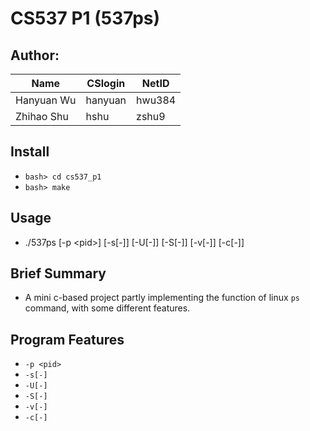 # CS537 P1 (537ps)

## Author:

|Name|CSlogin|NetID|
|----|-------|-----|
|Hanyuan Wu|hanyuan|hwu384|
|Zhihao Shu|hshu|zshu9|

## Install

* `bash> cd cs537_p1`
* `bash> make`

## Usage

* ./537ps [-p \<pid\>] [-s[-]] [-U[-]] [-S[-]] [-v[-]] [-c[-]]

## Brief Summary

* A mini c-based project partly implementing the function of linux `ps` command, with some different features.

## Program Features

* `-p <pid>`
* `-s[-]`
* `-U[-]`
* `-S[-]`
* `-v[-]`
* `-c[-]`
